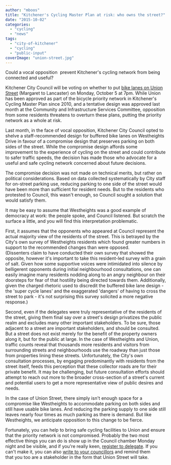 ```yaml
---
author: "mboos"
title: "Kitchener's Cycling Master Plan at risk: who owns the street?"
date: "2015-10-02"
categories: 
  - "cycling"
  - "news"
tags: 
  - "city-of-kitchener"
  - "cycling"
  - "public-input"
coverImage: "union-street.jpg"
---
```


Could a vocal opposition  prevent Kitchener's cycling network from being connected and useful?

Kitchener City Council will be voting on whether to put [bike lanes on Union Street](/blog/2015/04/20/a-more-perfect-union-street/) (Margaret to Lancaster) on Monday, October 5 at 7pm. While Union has been approved as part of the bicycle priority network in Kitchener's Cycling Master Plan since 2010, and a tentative design was approved last month at the Community and Infrastructure Services Committee, opposition from some residents threatens to overturn these plans, putting the priority network as a whole at risk.

Last month, in the face of vocal opposition, Kitchener City Council opted to shelve a staff-recommended design for buffered bike lanes on Westheights Drive in favour of a compromise design that preserves parking on both sides of the street. While the compromise design affords some improvement to the experience of cycling on the street and could contribute to safer traffic speeds, the decision has made those who advocate for a useful and safe cycling network concerned about future decisions.

The compromise decision was not made on technical merits, but rather on political considerations. Based on data collected systematically by City staff for on-street parking use, reducing parking to one side of the street would have been more than sufficient for resident needs. But to the residents who protested to Council, this wasn't enough, so Council sought a solution that would satisfy them.

It may be easy to assume that Westheights was a good example of democracy at work: the people spoke, and Council listened. But scratch the surface a little, and you will find this interpretation problematic.

First, it assumes that the opponents who appeared at Council represent the actual majority view of the residents of the street. This is betrayed by the City's own survey of Westheights residents which found greater numbers in support to the recommended changes than were opposed. (Dissenters claim to have conducted their own survey that showed the opposite, however it's important to take this resident-led survey with a grain of salt. Given how some supportive voices were intimidated into silence by belligerent opponents during initial neighbourhood consultations, one can easily imagine many residents nodding along to an angry neighbour on their doorsteps for fear of that hostility being directed towards them. Additionally, given the charged rhetoric used to discredit the buffered bike lane design - the 'super cycle lanes' and the exaggerated 'dangers' of having to cross the street to park - it's not surprising this survey solicited a more negative response.)

Second, even if the delegates were truly representative of the residents of the street, giving them final say over a street's design privatizes the public realm and excludes many other important stakeholders. To be sure, those adjacent to a street are important stakeholders, and should be consulted. But a street does not exist merely for the benefit of the property owners along it, but for the public at large. In the case of Westheights and Union, traffic counts reveal that thousands more residents and visitors from surrounding streets and neighbourhoods use the roadway than just those from properties lining these streets. Unfortunately, the City's own consultation processes, by engaging predominantly with residents from the street itself, feeds this perception that these collector roads are for their private benefit. It may be challenging, but future consultation efforts should attempt to reach out more to the broader cross-section of a street's current and potential users to get a more representative view of public desires and needs.

In the case of Union Street, there simply isn't enough space for a compromise like Westheights to accommodate parking on both sides and still have usable bike lanes. And reducing the parking supply to one side still leaves nearly four times as much parking as there is demand. But like Westheights, we anticipate opposition to this change to be fierce.

Fortunately, you can help to bring safe cycling facilities to Union and ensure that the priority network is not compromised. Probably the two most effective things you can do is show up in the Council chamber Monday night and be visible, and if you're really keen, [register to delegate](https://kitchener.ca/en/insidecityhall/RegisterAsADelegation.asp). If you can't make it, you can also [write to your councillors](https://contact.tritag.ca/unionstreet) and remind them that you too are a stakeholder in the form that Union Street will take.
